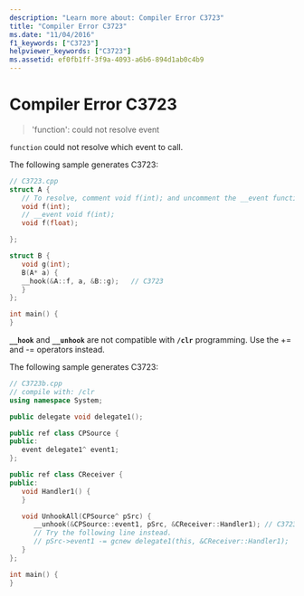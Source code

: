```yaml
---
description: "Learn more about: Compiler Error C3723"
title: "Compiler Error C3723"
ms.date: "11/04/2016"
f1_keywords: ["C3723"]
helpviewer_keywords: ["C3723"]
ms.assetid: ef0fb1ff-3f9a-4093-a6b6-894d1ab0c4b9
---
```

# Compiler Error C3723

> 'function': could not resolve event

`function` could not resolve which event to call.

The following sample generates C3723:

```cpp
// C3723.cpp
struct A {
   // To resolve, comment void f(int); and uncomment the __event function
   void f(int);
   // __event void f(int);
   void f(float);

};

struct B {
   void g(int);
   B(A* a) {
   __hook(&A::f, a, &B::g);   // C3723
   }
};

int main() {
}
```

**`__hook`** and **`__unhook`** are not compatible with **`/clr`** programming.  Use the += and -= operators instead.

The following sample generates C3723:

```cpp
// C3723b.cpp
// compile with: /clr
using namespace System;

public delegate void delegate1();

public ref class CPSource {
public:
   event delegate1^ event1;
};

public ref class CReceiver {
public:
   void Handler1() {
   }

   void UnhookAll(CPSource^ pSrc) {
      __unhook(&CPSource::event1, pSrc, &CReceiver::Handler1); // C3723
      // Try the following line instead.
      // pSrc->event1 -= gcnew delegate1(this, &CReceiver::Handler1);
   }
};

int main() {
}
```
